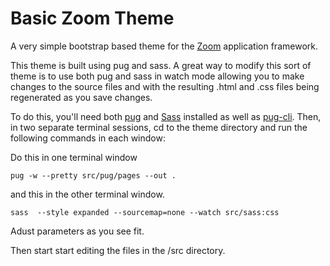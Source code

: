 
Basic Zoom Theme
====

A very simple bootstrap based theme for the [Zoom](https://github.com/dsilabs/zoom)
application framework.

This theme is built using pug and sass.  A great way to modify
this sort of theme is to use both pug and sass in watch mode
allowing you to make changes to the source files and with the
resulting .html and .css files being regenerated as you save
changes.

To do this, you'll need both [pug](https://pugjs.org/) and [Sass](http://sass-lang.com/) installed as well as [pug-cli](https://www.npmjs.com/package/pug-cli).  Then, in two separate terminal sessions, cd to the
theme directory and run the following commands in each window:

Do this in one terminal window

    pug -w --pretty src/pug/pages --out .
  
and this in the other terminal window.

    sass  --style expanded --sourcemap=none --watch src/sass:css

Adust parameters as you see fit.

Then start start editing the files in the /src directory.
